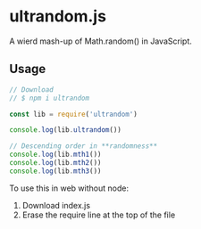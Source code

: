 # ultrandom.js

A wierd mash-up of Math.random() in JavaScript.

## Usage

```javascript
// Download
// $ npm i ultrandom

const lib = require('ultrandom')

console.log(lib.ultrandom())

// Descending order in **randomness**
console.log(lib.mth1())
console.log(lib.mth2())
console.log(lib.mth3())
```

To use this in web without node:
1. Download index.js
2. Erase the require line at the top of the file
